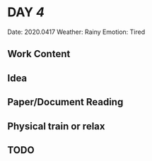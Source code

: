 # DAY _4_
Date: 2020.0417
Weather: Rainy
Emotion: Tired
## Work Content

## Idea

## Paper/Document Reading

## Physical train or relax

## TODO
